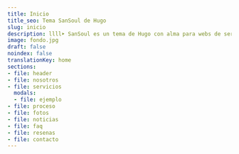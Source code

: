 ```yaml
---
title: Inicio
title_seo: Tema SanSoul de Hugo
slug: inicio
description: llll➤ SanSoul es un tema de Hugo con alma para webs de servicios ✅ por lorensansol.
image: fondo.jpg
draft: false
noindex: false
translationKey: home
sections:
- file: header
- file: nosotros
- file: servicios
  modals:
  - file: ejemplo
- file: proceso
- file: fotos
- file: noticias
- file: faq
- file: resenas
- file: contacto
---
```

